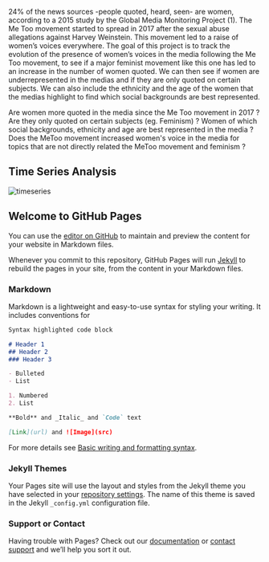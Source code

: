 24% of the news sources -people quoted, heard, seen- are women, according to a 2015 study by the Global Media Monitoring Project (1).
The Me Too movement started to spread in 2017 after the sexual abuse allegations against Harvey Weinstein. This movement led to a raise of women’s voices everywhere.
The goal of this project is to track the evolution of the presence of women’s voices in the media following the Me Too movement, to see if a major feminist movement like this one has led to an increase in the number of women quoted. We can then see if women are underrepresented in the medias and if they are only quoted on certain subjects. We can also include the ethnicity and the age of the women that the medias highlight to find which social backgrounds are best represented.

Are women more quoted in the media since the Me Too movement in 2017 ? Are they only quoted on certain subjects (eg. Feminism) ? Women of which social backgrounds, ethnicity and age are best represented in the media ? Does the MeToo movement increased women's voice in the media for topics that are not directly related the MeToo movement and feminism ?

## Time Series Analysis

![timeseries](https://user-images.githubusercontent.com/91726001/146085588-108b6842-7aea-442d-9a14-252cd152d258.png)






## Welcome to GitHub Pages

You can use the [editor on GitHub](https://github.com/LucieCastella2/ADA-Data-Story/edit/gh-pages/index.md) to maintain and preview the content for your website in Markdown files.

Whenever you commit to this repository, GitHub Pages will run [Jekyll](https://jekyllrb.com/) to rebuild the pages in your site, from the content in your Markdown files.

### Markdown

Markdown is a lightweight and easy-to-use syntax for styling your writing. It includes conventions for

```markdown
Syntax highlighted code block

# Header 1
## Header 2
### Header 3

- Bulleted
- List

1. Numbered
2. List

**Bold** and _Italic_ and `Code` text

[Link](url) and ![Image](src)
```

For more details see [Basic writing and formatting syntax](https://docs.github.com/en/github/writing-on-github/getting-started-with-writing-and-formatting-on-github/basic-writing-and-formatting-syntax).

### Jekyll Themes

Your Pages site will use the layout and styles from the Jekyll theme you have selected in your [repository settings](https://github.com/LucieCastella2/ADA-Data-Story/settings/pages). The name of this theme is saved in the Jekyll `_config.yml` configuration file.

### Support or Contact

Having trouble with Pages? Check out our [documentation](https://docs.github.com/categories/github-pages-basics/) or [contact support](https://support.github.com/contact) and we’ll help you sort it out.
